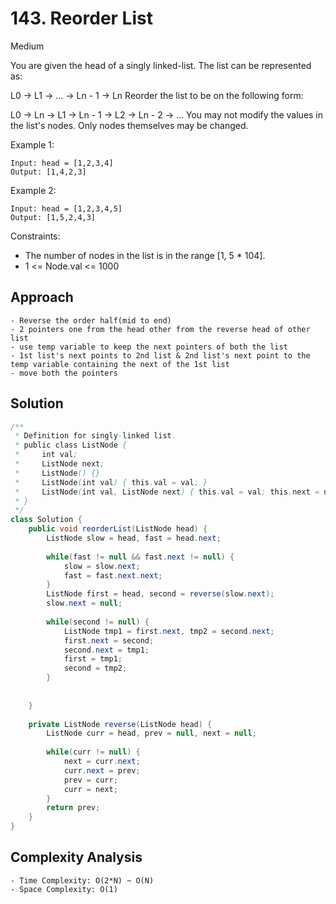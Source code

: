 # 143. Reorder List
Medium


You are given the head of a singly linked-list. The list can be represented as:

L0 → L1 → … → Ln - 1 → Ln
Reorder the list to be on the following form:

L0 → Ln → L1 → Ln - 1 → L2 → Ln - 2 → …
You may not modify the values in the list's nodes. Only nodes themselves may be changed.

 

Example 1:
```
Input: head = [1,2,3,4]
Output: [1,4,2,3]
```
Example 2:
```
Input: head = [1,2,3,4,5]
Output: [1,5,2,4,3]
 ```

Constraints:

- The number of nodes in the list is in the range [1, 5 * 104].
- 1 <= Node.val <= 1000

## Approach
```
- Reverse the order half(mid to end)
- 2 pointers one from the head other from the reverse head of other list
- use temp variable to keep the next pointers of both the list
- 1st list's next points to 2nd list & 2nd list's next point to the temp variable containing the next of the 1st list
- move both the pointers 
```

## Solution
```java
/**
 * Definition for singly-linked list.
 * public class ListNode {
 *     int val;
 *     ListNode next;
 *     ListNode() {}
 *     ListNode(int val) { this.val = val; }
 *     ListNode(int val, ListNode next) { this.val = val; this.next = next; }
 * }
 */
class Solution {
    public void reorderList(ListNode head) {
        ListNode slow = head, fast = head.next;
        
        while(fast != null && fast.next != null) {
            slow = slow.next;
            fast = fast.next.next;
        }
        ListNode first = head, second = reverse(slow.next);
        slow.next = null;
        
        while(second != null) {
            ListNode tmp1 = first.next, tmp2 = second.next;
            first.next = second;
            second.next = tmp1;
            first = tmp1;
            second = tmp2;
        }
        
        
    }
    
    private ListNode reverse(ListNode head) {
        ListNode curr = head, prev = null, next = null;
        
        while(curr != null) {
            next = curr.next;
            curr.next = prev;
            prev = curr;
            curr = next;
        }
        return prev;
    }
}
```

## Complexity Analysis
```
- Time Complexity: O(2*N) ~ O(N)
- Space Complexity: O(1)
```
